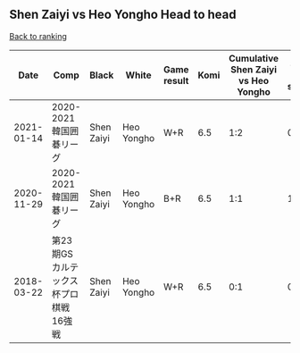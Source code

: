 ## Shen Zaiyi vs Heo Yongho Head to head

[Back to ranking](../../index.md)




| **Date** | **Comp** | **Black** | **White** | **Game result** | **Komi** | **Cumulative Shen Zaiyi vs Heo Yongho** | **Shen Zaiyi streak** | **Heo Yongho streak** | 
| --- | --- | --- | --- | --- | --- | --- | --- | --- |
| 2021-01-14 | 2020-2021韓国囲碁リーグ | Shen Zaiyi | Heo Yongho | W+R | 6.5 | 1:2 | 0 | 1 | 
| 2020-11-29 | 2020-2021韓国囲碁リーグ | Shen Zaiyi | Heo Yongho | B+R | 6.5 | 1:1 | 1 | 0 | 
| 2018-03-22 | 第23期GSカルテックス杯プロ棋戦16強戦 | Shen Zaiyi | Heo Yongho | W+R | 6.5 | 0:1 | 0 | 1 |




